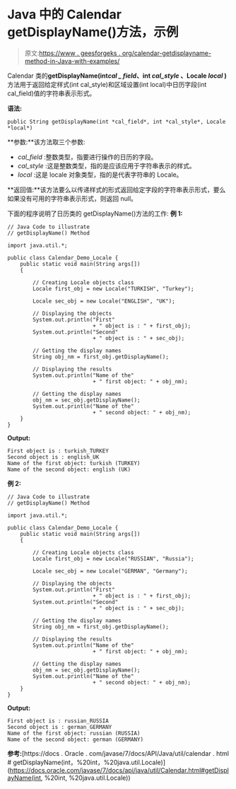 # Java 中的 Calendar getDisplayName()方法，示例

> 原文:[https://www . geesforgeks . org/calendar-getdisplayname-method-in-Java-with-examples/](https://www.geeksforgeeks.org/calendar-getdisplayname-method-in-java-with-examples/)

Calendar 类的**getDisplayName(int*cal _ field*、int *cal_style* 、Locale *local* )** 方法用于返回给定样式(int cal_style)和区域设置(int local)中日历字段(int cal_field)值的字符串表示形式。

**语法:**

```
public String getDisplayName(int *cal_field*, int *cal_style*, Locale *local*)
```

**参数:**该方法取三个参数:

*   *cal_field* :整数类型，指要进行操作的日历的字段。
*   *cal_style* :这是整数类型，指的是应该应用于字符串表示的样式。
*   *local* :这是 locale 对象类型，指的是代表字符串的 Locale。

**返回值:**该方法要么以传递样式的形式返回给定字段的字符串表示形式，要么如果没有可用的字符串表示形式，则返回 null。

下面的程序说明了日历类的 getDisplayName()方法的工作:
**例 1:**

```
// Java Code to illustrate
// getDisplayName() Method

import java.util.*;

public class Calendar_Demo_Locale {
    public static void main(String args[])
    {

        // Creating Locale objects class
        Locale first_obj = new Locale("TURKISH", "Turkey");

        Locale sec_obj = new Locale("ENGLISH", "UK");

        // Displaying the objects
        System.out.println("First"
                           + " object is : " + first_obj);
        System.out.println("Second"
                           + " object is : " + sec_obj);

        // Getting the display names
        String obj_nm = first_obj.getDisplayName();

        // Displaying the results
        System.out.println("Name of the"
                           + " first object: " + obj_nm);

        // Getting the display names
        obj_nm = sec_obj.getDisplayName();
        System.out.println("Name of the"
                           + " second object: " + obj_nm);
    }
}
```

**Output:**

```
First object is : turkish_TURKEY
Second object is : english_UK
Name of the first object: turkish (TURKEY)
Name of the second object: english (UK)

```

**例 2:**

```
// Java Code to illustrate
// getDisplayName() Method

import java.util.*;

public class Calendar_Demo_Locale {
    public static void main(String args[])
    {

        // Creating Locale objects class
        Locale first_obj = new Locale("RUSSIAN", "Russia");

        Locale sec_obj = new Locale("GERMAN", "Germany");

        // Displaying the objects
        System.out.println("First"
                           + " object is : " + first_obj);
        System.out.println("Second"
                           + " object is : " + sec_obj);

        // Getting the display names
        String obj_nm = first_obj.getDisplayName();

        // Displaying the results
        System.out.println("Name of the"
                           + " first object: " + obj_nm);

        // Getting the display names
        obj_nm = sec_obj.getDisplayName();
        System.out.println("Name of the"
                           + " second object: " + obj_nm);
    }
}
```

**Output:**

```
First object is : russian_RUSSIA
Second object is : german_GERMANY
Name of the first object: russian (RUSSIA)
Name of the second object: german (GERMANY)

```

**参考:**[https://docs . Oracle . com/javase/7/docs/API/Java/util/calendar . html # getDisplayName(int，%20int，%20java.util.Locale)](https://docs.oracle.com/javase/7/docs/api/java/util/Calendar.html#getDisplayName(int, %20int, %20java.util.Locale))